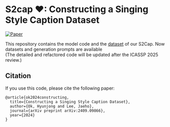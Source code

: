 # S2cap ♥: Constructing a Singing Style Caption Dataset

[![Paper](https://img.shields.io/badge/Paper-arxiv.2409.09866-red)](https://arxiv.org/abs/2409.09866) 

This repository contains the model code and the [dataset](dataset/) of our S2Cap.
Now datasets and generation prompts are available  
(The detailed and refactored code will be updated after the ICASSP 2025 review.)

## Citation
If you use this code, please cite the following paper:
```
@article{ok2024constructing,
  title={Constructing a Singing Style Caption Dataset},
  author={Ok, Hyunjong and Lee, Jaeho},
  journal={arXiv preprint arXiv:2409.09866},
  year={2024}
}
```
